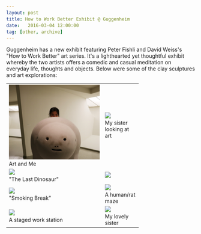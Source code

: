 ```yaml
---
layout: post
title: How to Work Better Exhibit @ Guggenheim
date:   2016-03-04 12:00:00
tag: [other, archive]
---
```


Guggenheim has a new exhibit featuring Peter Fishli and David Weiss's "How to Work Better" art series. It's a lighthearted yet thoughtful exhibit whereby the two artists offers a comedic and casual meditation on everyday life, thoughts and objects. Below were some of the clay sculptures and art explorations:

<table style="width:70%">
  <tr>
<td><img class="magnify container-pics" data-magnifyby="1.75" style="cursor: url("magnify.cur");" src="/images/postimages/eidlandweiss.JPG" ><div class="caption">Art and Me</div></td>

<td><img class="magnify container-pics" data-magnifyby="1.75" style="cursor: url("magnify.cur");" src="/images/postimages/viewing.JPG" ><div class="caption">My sister looking at art</div></td>
 </tr>
<tr>
<td>
<img class="magnify container-pics" data-magnifyby="1.75" style="cursor: url("magnify.cur");" src="/images/postimages/last-dinosaur.JPG" ><div class="caption">"The Last Dinosaur"</div></td>
<td>
<img class="magnify container-pics" data-magnifyby="1.75" style="cursor: url("magnify.cur");" src="/images/postimages/squirrels.JPG" ></td>
</tr>
<tr>
<td>
<img class="magnify container-pics" data-magnifyby="1.75" style="w cursor: url("magnify.cur");" src="/images/postimages/smoke-break.JPG" ><div class="caption">"Smoking Break"</div></td>
<td>
<img class="magnify container-pics" data-magnifyby="1.5" style=" cursor: url("magnify.cur");" src="/images/postimages/rat-maze.JPG" ><div class="caption">A human/rat maze</div></td>
</tr>
<tr>
<td>
<img class="magnify container-pics" data-magnifyby="1.5" style=" cursor: url("magnify.cur");" src="/images/postimages/working.JPG" ><div class="caption">A staged work station</div></td>
<td>
<img class="magnify container-pics" data-magnifyby="1.5" style=" cursor: url("magnify.cur");" src="/images/postimages/sister.JPG" ><div class="caption">My lovely sister</div></td>
</tr>
 </table>